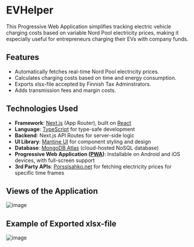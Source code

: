 # EVHelper

This Progressive Web Application simplifies tracking electric vehicle charging costs based on variable Nord Pool electricity prices, making it especially useful for entrepreneurs charging their EVs with company funds.

## Features 
- Automatically fetches real-time Nord Pool electricity prices.
- Calculates charging costs based on time and energy consumption.
- Exports xlsx-file accepted by Finnish Tax Adminstrators.
- Adds transmission fees and margin costs.

## Technologies Used
- **Framework**: [Next.js](https://nextjs.org/) (App Router), built on [React](https://react.dev/)
- **Language**: [TypeScript](https://www.typescriptlang.org/) for type-safe development
- **Backend**: Next.js API Routes for server-side logic
- **UI Library**: [Mantine UI](https://mantine.dev/) for component styling and design
- **Database**: [MongoDB Atlas](https://www.mongodb.com/atlas) (cloud-hosted NoSQL database)
- **Progressive Web Application ([PWA](https://developer.mozilla.org/en-US/docs/Web/Progressive_web_apps))**: Installable on Android and iOS devices, with full-screen support
- **3rd Party APIs**: [Porssisahko.net](https://porssisahko.net/api) for fetching electricity prices for specific time frames

## Views of the Application
![image](https://github.com/user-attachments/assets/bcbae5b5-0b7c-41f9-9544-92dd4b36cbb6)

## Example of Exported xlsx-file
![image](https://github.com/user-attachments/assets/15f6033c-5c00-449a-ab87-41b66e454644)
